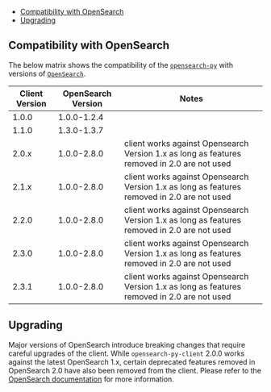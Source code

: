 - [Compatibility with OpenSearch](#compatibility-with-opensearch)
- [Upgrading](#upgrading)

## Compatibility with OpenSearch

The below matrix shows the compatibility of the [`opensearch-py`](https://pypi.org/project/opensearch-py/) with versions of [`OpenSearch`](https://opensearch.org/downloads.html#opensearch).

| Client Version | OpenSearch Version | Notes |
| --- | --- | --- |
| 1.0.0 | 1.0.0-1.2.4 | |
| 1.1.0 | 1.3.0-1.3.7 | |
| 2.0.x | 1.0.0-2.8.0 | client works against Opensearch Version 1.x as long as features removed in 2.0 are not used |
| 2.1.x | 1.0.0-2.8.0 | client works against Opensearch Version 1.x as long as features removed in 2.0 are not used |
| 2.2.0 | 1.0.0-2.8.0 | client works against Opensearch Version 1.x as long as features removed in 2.0 are not used |
| 2.3.0 | 1.0.0-2.8.0 | client works against Opensearch Version 1.x as long as features removed in 2.0 are not used |
| 2.3.1 | 1.0.0-2.8.0 | client works against Opensearch Version 1.x as long as features removed in 2.0 are not used |

## Upgrading

Major versions of OpenSearch introduce breaking changes that require careful upgrades of the client. While `opensearch-py-client` 2.0.0 works against the latest OpenSearch 1.x, certain deprecated features removed in OpenSearch 2.0 have also been removed from the client. Please refer to the [OpenSearch documentation](https://opensearch.org/docs/latest/clients/index/) for more information.

